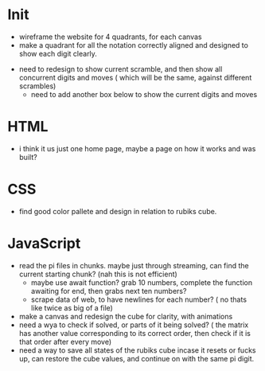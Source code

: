 # Init
+ wireframe the website for 4 quadrants, for each canvas
+ make a quadrant for all the notation correctly aligned and designed to show each digit clearly. 
- need to redesign to show current scramble, and then show all concurrent digits and moves ( which will be the same, against different scrambles)
    + need to add another box below to show the current digits and moves

# HTML
- i think it us just one home page, maybe a page on how it works and was built?


# CSS
- find good color pallete and design in relation to rubiks cube. 


# JavaScript
- read the pi files in chunks. maybe just through streaming, can find the current starting chunk? (nah this is not efficient) 
    - maybe use await function? grab 10 numbers, complete the function awaiting for end, then grabs next ten numbers?
    - scrape data of web, to have newlines for each number? ( no thats like twice as big of a file)
- make a canvas and redesign the cube for clarity, with animations
- need a wya to check if solved, or parts of it being solved? 
( the matrix has another value corresponding to its correct order, then check if it is that order after every move)
- need a way to save all states of the rubiks cube incase it resets or fucks up, can restore the cube values, and continue on with the same pi digit. 